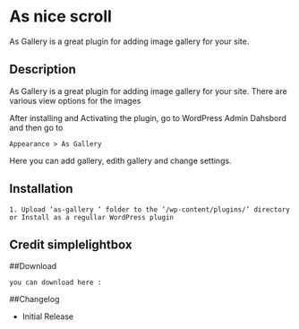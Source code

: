 # As nice scroll
As Gallery is a great plugin for adding image gallery for your site.


## Description

As Gallery is a great plugin for adding image gallery for your site. There are various view options for the images

After installing and Activating the plugin, go to WordPress Admin Dahsbord and then go to
```
Appearance > As Gallery 
```
Here you can add gallery, edith gallery and change settings.

## Installation
```
1. Upload ‘as-gallery ‘ folder to the ‘/wp-content/plugins/’ directory or Install as a regullar WordPress plugin
```
## Credit simplelightbox

##Download

```
you can download here : 
```


##Changelog

* Initial Release

